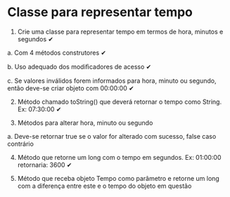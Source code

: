 # Classe para representar tempo

1. Crie uma classe para representar tempo em termos de hora, minutos e segundos ✔

a. Com 4 métodos construtores ✔

b. Uso adequado dos modiﬁcadores de acesso ✔

c. Se valores inválidos forem informados para hora, minuto ou segundo, então deve-se criar objeto com 00:00:00 ✔

2. Método chamado toString() que deverá retornar o tempo como  String. Ex: 07:30:00 ✔

3. Métodos para alterar hora, minuto ou segundo

a. Deve-se retornar true se o valor for alterado com sucesso, false caso contrário

4. Método que retorne um long com o tempo em segundos. Ex: 01:00:00 retornaria: 3600 ✔

5. Método que receba objeto Tempo como parâmetro e retorne um long com a diferença entre este e o tempo do objeto em questão
